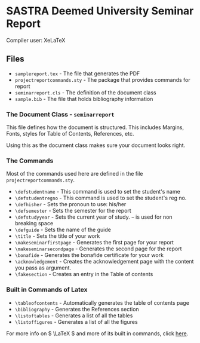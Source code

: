 # SASTRA Deemed University Seminar Report

Compiler user: XeLaTeX

## Files
* `samplereport.tex` - The file that generates the PDF
* `projectreportcommands.sty` - The package that provides commands for report
* `seminarreport.cls` - The definition of the document class
* `sample.bib` - The file that holds bibliography information

### The Document Class - `seminarreport`
This file defines how the document is structured. This includes Margins, Fonts, styles for Table of Contents, References, etc.

Using this as the document class makes sure your document looks right.

### The Commands
Most of the commands used here are defined in the file `projectreportcommands.sty`.

* `\defstudentname` - This command is used to set the student's name
* `\defstudentregno` - This command is used to set the student's reg no.
* `\defhisher`  - Sets the pronoun to use: his/her
* `\defsemester` - Sets the semester for the report
* `\defstudyyear` - Sets the current year of study. `~` is used for non breaking space
* `\defguide` - Sets the name of the guide
* `\title` - Sets the title of your work
* `\makeseminarfirstpage` - Generates the first page for your report
* `\makeseminarsecondpage` - Generates the second page for the report
* `\bonafide` - Generates the bonafide certificate for your work
* `\acknowledgement` - Creates the acknowledgement page with the content you pass as argument.
* `\fakesection` - Creates an entry in the Table of contents

### Built in Commands of Latex
* `\tableofcontents` - Automatically generates the table of contents page
* `\bibliography` - Generates the References section
* `\listoftables` - Generates a list of all the tables
* `\listoffigures` - Generates a list of all the figures


For more info on $ \LaTeX $ and more of its built in commands, click [here](https://www.overleaf.com/learn/latex/Learn_LaTeX_in_30_minutes).
